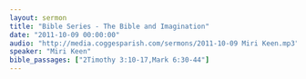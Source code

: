 ```yaml
---
layout: sermon
title: "Bible Series - The Bible and Imagination"
date: "2011-10-09 00:00:00"
audio: "http://media.coggesparish.com/sermons/2011-10-09 Miri Keen.mp3"
speaker: "Miri Keen"
bible_passages: ["2Timothy 3:10-17,Mark 6:30-44"]
---
```

